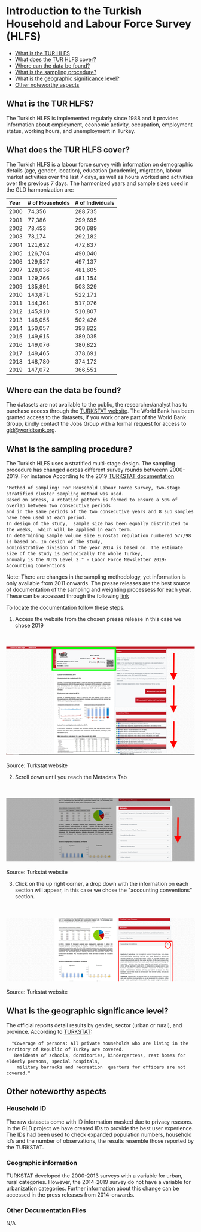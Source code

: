# Introduction to the Turkish Household and Labour Force Survey (HLFS)

- [What is the TUR HLFS](#what-is-the-tur-hlfs)
- [What does the TUR HLFS cover?](#what-does-the-tur-hlfs-cover)
- [Where can the data be found?](#where-can-the-data-be-found)
- [What is the sampling procedure?](#what-is-the-sampling-procedure)
- [What is the geographic significance level?](#what-is-the-geographic-significance-level)
- [Other noteworthy aspects](#other-noteworthy-aspects)


## What is the TUR HLFS?

The Turkish HLFS is implemented regularly since 1988  and it provides information about employment, economic activity, occupation, employment status, working hours, and unemployment in Turkey. 

## What does the TUR HLFS cover?

The Turkish HLFS is a labour force survey with information on demographic details (age, gender, location), education (academic), migration, labour market activities over the last 7 days, as well as hours worked and activities over the previous 7 days. The harmonized years and sample sizes used in the GLD harmonization are:

| Year	| # of Households	| # of Individuals	|
| :-------	| :--------		| :--------	 	|
| 2000	| 74,356	| 288,735	|
| 2001	| 77,386	| 299,695	|
| 2002	| 78,453	| 300,689	|
| 2003	| 78,174	| 292,182	|
| 2004	| 121,622	| 472,837	|
| 2005	| 126,704	| 490,040	|
| 2006	| 129,527	| 497,137	|
| 2007	| 128,036	| 481,605	|
| 2008	| 129,266	| 481,154   |
| 2009	| 135,891	| 503,329	|
| 2010	| 143,871	| 522,171	|
| 2011	| 144,361	| 517,076	|
| 2012	| 145,910	| 510,807 |
| 2013	| 146,055	| 502,426 |
| 2014	| 150,057	| 393,822 |
| 2015	| 149,615	| 389,035 |
| 2016	| 149,076	| 380,822 |
| 2017	| 149,465	| 378,691 |
| 2018	| 148,780	| 374,172 |
| 2019	| 147,072	| 366,551 |

## Where can the data be found?

The datasets are not available to the public, the researcher/analyst has to purchase access through the [TURKSTAT website](https://www.tuik.gov.tr/Kurumsal/Mikro_Veri). The World Bank has been granted access to the datasets, if you work or are part of the World Bank Group, kindly contact the Jobs Group with a formal request for access to [gld@worldbank.org](gld@worldbank.org).

## What is the sampling procedure?

The Turkish HLFS uses a stratified multi-stage design. The sampling procedure has changed across different survey rounds betweenn 2000-2019. For instance According to the 2019 [TURKSTAT documentation](https://data.tuik.gov.tr/Bulten/Index?p=Labour-Force-Statistics-2019-33784)

    "Method of Sampling: For Household Labour Force Survey, two-stage stratified cluster sampling method was used. 
    Based on adress, a rotation pattern is formed to ensure a 50% of overlap between two consecutive periods 
    and in the same periods of the two consecutive years and 8 sub samples have been used at each period. 
    In design of the study,  sample size has been equally distributed to the weeks,  which will be applied in each term. 
    In determining sample volume size Eurostat regulation numbered 577/98 is based on. In design of the study, 
    administrative division of the year 2014 is based on. The estimate size of the study is periodically the whole Turkey, 
    annualy is the NUTS Level 2." - Labor Force Newsletter 2019- Accounting Conventions

Note: There are changes in the sampling methodology, yet information is only available from 2011 onwards. The presse releases are the best source of documentation of the sampling and weighting processess for each year. These can be accessed through the following [link](https://data.tuik.gov.tr/Kategori/GetKategori?p=istihdam-issizlik-ve-ucret-108&dil=2)

To locate the documentation follow these steps.

1. Access the website from the chosen presse release in this case we chose 2019

<br></br>
![First_Step](/Support/Country%20Survey%20Details/TUR/HLFS/Utilities/First_Step.png)
<br></br>
Source: Turkstat website

2. Scroll down until you reach the Metadata Tab


<br></br>
![Second_Step](/Support/Country%20Survey%20Details/TUR/HLFS/Utilities/Second_Step.png)
<br></br>
Source: Turkstat website

3. Click on the up right corner, a drop down with the information on each section will appear, in this case we chose the "accounting conventions" section.


<br></br>
![Last_Step](/Support/Country%20Survey%20Details/TUR/HLFS/Utilities/Last_Step.png)
<br></br>
Source: Turkstat website


## What is the geographic significance level?

The official reports detail results by gender, sector (urban or rural), and province. According to [TURKSTAT](https://data.tuik.gov.tr/Bulten/Index?p=Labour-Force-Statistics-2020-37484&dil=2):
             
      "Coverage of persons: All private households who are living in the territory of Republic of Turkey are covered. 
       Residents of schools, dormitories, kindergartens, rest homes for elderly persons, special hospitals, 
        military barracks and recreation  quarters for officers are not covered."


## Other noteworthy aspects

### Household ID

The raw datasets come with ID information masked due to privacy reasons. In the GLD project we have created IDs to provide the best user experience. The IDs had been used to check expanded population numbers, household id’s and the number of  observations, the results resemble those reported by the TURKSTAT.

### Geographic information

TURKSTAT developed the 2000-2013 surveys with a variable for urban, rural categories. However, the 2014-2019 survey do not have a variable for urbanization categories. Further information about this change can be accessed in the press releases from 2014-onwards.


### Other Documentation Files 
N/A
